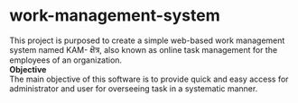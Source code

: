 # work-management-system
This project is purposed to create a simple web-based work management system named KAM- क्षॆत्र, also known as online task management for the employees of an organization. <br>
**Objective**<br>
The main objective of this software is to provide quick and easy access for administrator and user for overseeing task in a systematic manner.
